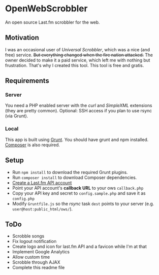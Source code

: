 # OpenWebScrobbler
An open source Last.fm scrobbler for the web.


## Motivation
I was an occasional user of *Universal Scrobbler*, which was a nice (and free) service. ~~But everything changed when the fire nation attacked.~~
The owner decided to make it a paid service, which left me with nothing but frustration. That's why I created this tool. This tool is free and gratis.


## Requirements
### Server
You need a PHP enabled server with the *curl* and *SimpleXML* extensions (they are pretty common).
Optional: SSH access if you plan to use rsync (via Grunt).

### Local
This app is built using [Grunt](http://gruntjs.com/). You should have grunt and npm installed. [Composer](https://getcomposer.org/) is also required.


## Setup
  * Run `npm install` to download the required Grunt plugins.
  * Run `composer install` to download Composer dependencies.
  * [Create a Last.fm API account](http://www.last.fm/api/account/create) 
  * Point your API account's **callback URL** to your ows `callback.php`
  * Copy your API key and secret to `config.sample.php` and save it as `config.php`
  * Modify `Gruntfile.js` so the *rsync* task `dest` points to your server (e.g. `user@host:public_html/ows/`).


## ToDo
  * Scrobble songs
  * Fix logout notification
  * Create logo and icon for last.fm API and a favicon while I'm at that
  * Implement Google Analytics
  * Allow custom time
  * Scrobble through AJAX
  * Complete this readme file
